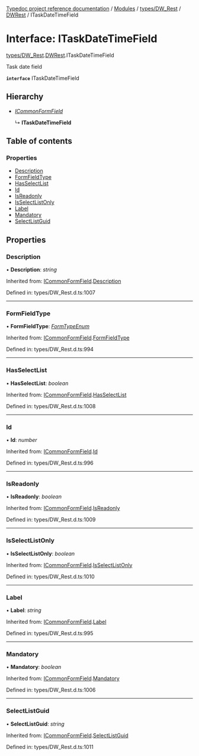 [Typedoc project reference documentation](../README.md) / [Modules](../modules.md) / [types/DW_Rest](../modules/types_dw_rest.md) / [DWRest](../modules/types_dw_rest.dwrest.md) / ITaskDateTimeField

# Interface: ITaskDateTimeField

[types/DW_Rest](../modules/types_dw_rest.md).[DWRest](../modules/types_dw_rest.dwrest.md).ITaskDateTimeField

Task date field

**`interface`** ITaskDateTimeField

## Hierarchy

* [*ICommonFormField*](types_dw_rest.dwrest.icommonformfield.md)

  ↳ **ITaskDateTimeField**

## Table of contents

### Properties

- [Description](types_dw_rest.dwrest.itaskdatetimefield.md#description)
- [FormFieldType](types_dw_rest.dwrest.itaskdatetimefield.md#formfieldtype)
- [HasSelectList](types_dw_rest.dwrest.itaskdatetimefield.md#hasselectlist)
- [Id](types_dw_rest.dwrest.itaskdatetimefield.md#id)
- [IsReadonly](types_dw_rest.dwrest.itaskdatetimefield.md#isreadonly)
- [IsSelectListOnly](types_dw_rest.dwrest.itaskdatetimefield.md#isselectlistonly)
- [Label](types_dw_rest.dwrest.itaskdatetimefield.md#label)
- [Mandatory](types_dw_rest.dwrest.itaskdatetimefield.md#mandatory)
- [SelectListGuid](types_dw_rest.dwrest.itaskdatetimefield.md#selectlistguid)

## Properties

### Description

• **Description**: *string*

Inherited from: [ICommonFormField](types_dw_rest.dwrest.icommonformfield.md).[Description](types_dw_rest.dwrest.icommonformfield.md#description)

Defined in: types/DW_Rest.d.ts:1007

___

### FormFieldType

• **FormFieldType**: [*FormTypeEnum*](../enums/types_dw_rest.dwrest.formtypeenum.md)

Inherited from: [ICommonFormField](types_dw_rest.dwrest.icommonformfield.md).[FormFieldType](types_dw_rest.dwrest.icommonformfield.md#formfieldtype)

Defined in: types/DW_Rest.d.ts:994

___

### HasSelectList

• **HasSelectList**: *boolean*

Inherited from: [ICommonFormField](types_dw_rest.dwrest.icommonformfield.md).[HasSelectList](types_dw_rest.dwrest.icommonformfield.md#hasselectlist)

Defined in: types/DW_Rest.d.ts:1008

___

### Id

• **Id**: *number*

Inherited from: [ICommonFormField](types_dw_rest.dwrest.icommonformfield.md).[Id](types_dw_rest.dwrest.icommonformfield.md#id)

Defined in: types/DW_Rest.d.ts:996

___

### IsReadonly

• **IsReadonly**: *boolean*

Inherited from: [ICommonFormField](types_dw_rest.dwrest.icommonformfield.md).[IsReadonly](types_dw_rest.dwrest.icommonformfield.md#isreadonly)

Defined in: types/DW_Rest.d.ts:1009

___

### IsSelectListOnly

• **IsSelectListOnly**: *boolean*

Inherited from: [ICommonFormField](types_dw_rest.dwrest.icommonformfield.md).[IsSelectListOnly](types_dw_rest.dwrest.icommonformfield.md#isselectlistonly)

Defined in: types/DW_Rest.d.ts:1010

___

### Label

• **Label**: *string*

Inherited from: [ICommonFormField](types_dw_rest.dwrest.icommonformfield.md).[Label](types_dw_rest.dwrest.icommonformfield.md#label)

Defined in: types/DW_Rest.d.ts:995

___

### Mandatory

• **Mandatory**: *boolean*

Inherited from: [ICommonFormField](types_dw_rest.dwrest.icommonformfield.md).[Mandatory](types_dw_rest.dwrest.icommonformfield.md#mandatory)

Defined in: types/DW_Rest.d.ts:1006

___

### SelectListGuid

• **SelectListGuid**: *string*

Inherited from: [ICommonFormField](types_dw_rest.dwrest.icommonformfield.md).[SelectListGuid](types_dw_rest.dwrest.icommonformfield.md#selectlistguid)

Defined in: types/DW_Rest.d.ts:1011
